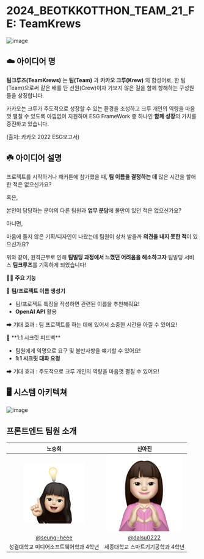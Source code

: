 # 2024_BEOTKKOTTHON_TEAM_21_FE: TeamKrews
![image](https://github.com/goormthon-Univ/2024_BEOTKKOTTHON_TEAM_21_BE/assets/62204810/3eca2371-577e-4a96-91e6-39dc0793fe0c)


## ☁️ **아이디어 명**

**팀크루즈(TeamKrews)** 는 **팀(Team)** 과 **카카오 크루(Krew)** 의 합성어로, 한 팀(Team)으로써 같은 배를 탄 선원(Crew)이자 가보지 않은 길을 함께 항해하는 구성원들을 상징합니다.

카카오는 크루가 주도적으로 성장할 수 있는 환경을 조성하고 크루 개인의 역량을 마음껏 펼칠 수 있도록 아낌없이 지원하며 ESG FrameWork 중 하나인 **함께 성장**의 가치를 증진하고 있습니다.

(출처: 카카오 2022 ESG보고서)


## ☘️ **아이디어 설명**

프로젝트를 시작하거나 해커톤에 참가했을 때, **팀 이름을 결정하는 데** 많은 시간을 할애한 적은 없으신가요?

혹은,

본인이 담당하는 분야의 다른 팀원과 **업무 분담**에 불만이 있던 적은 없으신가요?

아니면,

마음에 들지 않은 기획/디자인이 나왔는데 팀원이 상처 받을까 **의견을 내지 못한 적**이 있으신가요?

위와 같이, 원격근무로 인해 **팀빌딩 과정에서 느꼈던 어려움을 해소하고자** 팀빌딩 서비스 **팀크루즈**를 기획하게 되었습니다!

👨‍💻 **주요 기능** 


📌 **팀/프로젝트 이름 생성기**

- 팀/프로젝트 특징을 작성하면 관련된 이름을 추천해줘요!
- **OpenAI API** 활용

➡ 기대 효과 : 팀 프로젝트를 하는 데에 있어서 소중한 시간을 아낄 수 있어요!

</aside>

<aside>
📌 **1:1 시크릿 피드백**

- 팀원에게 익명으로 요구 및 불만사항을 얘기할 수 있어요!
- **1:1 시크릿 대화 요청**

➡ 기대 효과 : 주도적으로 크루 개인의 역량을 마음껏 펼칠 수 있어요!


## 🖥 시스템 아키텍쳐
![image](https://github.com/goormthon-Univ/2024_BEOTKKOTTHON_TEAM_21_BE/assets/62204810/82193082-26d2-4b42-9479-50802f9a6fcd)


## 프론트엔드 팀원 소개

|       노승희        |       신아진        |                                                                                                               
| :---------------------------------------------------------------------: | :---------------------------------------------------------------------: |
|   <img width="160px" src="https://github.com/9oormthon-univ/2024_BEOTKKOTTHON_TEAM_21_FE/blob/main/public/assets/images/seunghee.png"> |             <img width="200px" src="https://github.com/9oormthon-univ/2024_BEOTKKOTTHON_TEAM_21_FE/blob/main/public/assets/images/KakaoTalk_Photo_2024-04-12-13-50-53.png" >    |
|   [@seung-heee](https://github.com/seung-heee)   |    [@dalsu0222](https://github.com/dalsu0222)  |
| 성결대학교 미디어소프트웨어학과 4학년 | 세종대학교 스마트기기공학과 4학년 |

